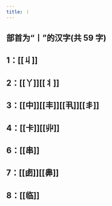 ```yaml
---
title: 丨
---
```


## 部首为“丨”的汉字(共 59 字)
## 1：[[丩]]
## 2：[[丫]][[丬]]
## 3：[[中]][[丰]][[丮]][[丯]]
## 4：[[卡]][[丱]]
## 6：[[串]]
## 7：[[卥]][[丳]]
## 8：[[临]]
